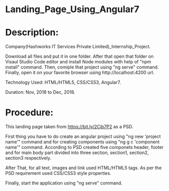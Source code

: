 # Landing_Page_Using_Angular7
# Description:

Company(Hashworks IT Services Private Limited)_Internship_Project.

Download all files and put it in one folder. After that open that folder on Visaul Studio Code editor and install Node modules with help of "npm install" command. Then, comiple that project using "ng serve" command. Finally, open it on your favorite browser using http://localhost:4200 url.

Technology Used: HTML/HTML5, CSS/CSS3, Angular7.

Duration: Nov, 2018 to Dec, 2018.

# Procedure:

This landing page taken from https://bit.ly/2Cib7P2 as a PSD.

First thing you have to do create an angular project using "ng new 'project name'" command and for creating components using "ng g c 'component name'" command. According to PSD created five componets header, footer and for main body part divided into three section, section1, section2, section3 respectively.

After That, for all text, images and link used HTML/HTML5 tags. As per the PSD requirement used CSS/CSS3 style properties.

Finally, start the application using "ng serve" command.


